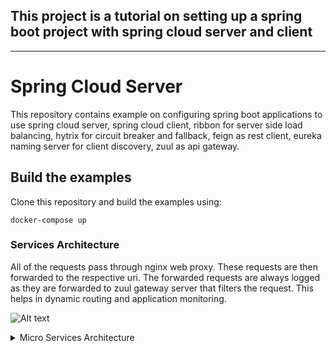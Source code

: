 ## This project is a tutorial on setting up a spring boot project with spring cloud server and client

---
# Spring Cloud Server

This repository contains example on configuring spring boot applications to use
spring cloud server, spring cloud client, ribbon for server side load balancing,
hytrix for circuit breaker and fallback, feign as rest client, eureka naming server
for client discovery, zuul as api gateway.

## Build the examples

Clone this repository and build the examples using:

```
docker-compose up
```

### Services Architecture

All of the requests pass through nginx web proxy. These requests are then forwarded to the respective uri. The forwarded requests are always logged as they are forwarded to zuul gateway server that filters the request. This helps in dynamic routing and application monitoring.

![Alt text](https://g.gravizo.com/source/custom_image?https%3A%2F%2Fraw.githubusercontent.com%2Fjeevan1133%2FSpring-Cloud-Config%2Fmaster%2FREADME.md)
<details>
<summary>Micro Services Architecture</summary>
custom_image
  digraph architecture {    
    rankdir = TB;
    User [shape=Mdiamond]
    node[shape=component]
    Ribbon[shape=underline]    
    {rank=same; User, Nginx, ZuulServer}
    {rank=same; CurrencyExchangeService1, CurrencyExchangeService2, CurrencyExchangeService3};
    {rank=same; Ribbon, EurekaNamingServer };
    {rank=same; CurrencyCalculationService, CurrencyExchangeService, LimitsService};  
    start -> User
    User -> Nginx
    Nginx -> ZuulServer
    Nginx -> CurrencyCalculationService
    CurrencyCalculationService -> ZuulServer
    ZuulServer -> EurekaNamingServer
    Ribbon -> EurekaNamingServer
    SpringCloudConfigServer -> EurekaNamingServer
    CurrencyExchangeService -> EurekaNamingServer;
    CurrencyCalculationService -> EurekaNamingServer;
    LimitsService -> EurekaNamingServer
    CurrencyExchangeService -> LimitsService   
    LimitsService -> SpringCloudConfigServer
    Ribbon -> CurrencyExchangeService1
    Ribbon -> CurrencyExchangeService2
    Ribbon -> CurrencyExchangeService3
    CurrencyExchangeService -> DB
    SpringCloudConfigServer -> Git
  }
  custom_image
  </details>
